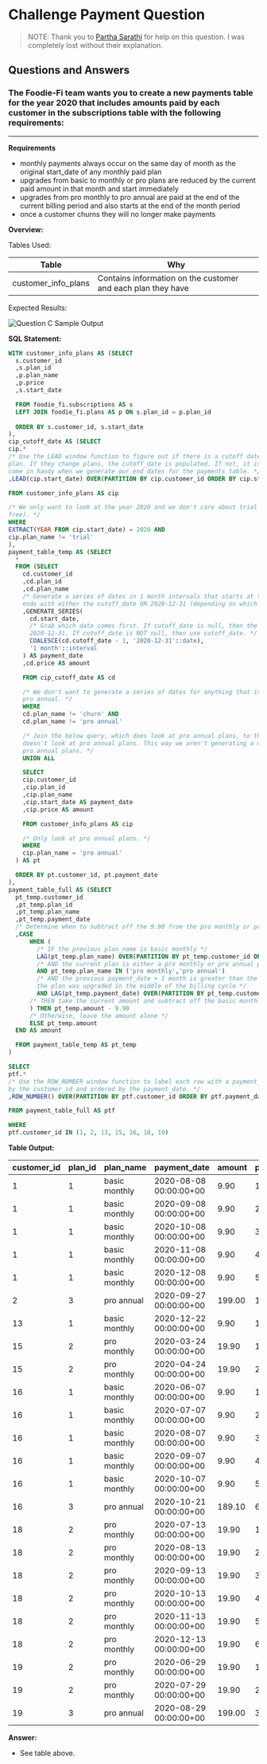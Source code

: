 # Challenge Payment Question

> NOTE: Thank you to [Partha Sarathi](https://github.com/ParthaSarathi-raw/8WeekSQLChallenge-Solutions/tree/main/Week%20-%203%20-%20Foodie-Fi#challenge-payment-solution) for help on this question. I was completely lost without their explanation.

## Questions and Answers
### The Foodie-Fi team wants you to create a new payments table for the year 2020 that includes amounts paid by each customer in the subscriptions table with the following requirements:
___________________________________________________________________________________________________________________________
**Requirements**

- monthly payments always occur on the same day of month as the original start_date of any monthly paid plan
- upgrades from basic to monthly or pro plans are reduced by the current paid amount in that month and start immediately
- upgrades from pro monthly to pro annual are paid at the end of the current billing period and also starts at the end of the month period
- once a customer churns they will no longer make payments

**Overview:**

Tables Used:

| Table | Why |
| ----- | --- |
| customer_info_plans | Contains information on the customer and each plan they have |

Expected Results:

![Question C Sample Output](Images/question_c_sample_output.png)

**SQL Statement:**
	
```sql
WITH customer_info_plans AS (SELECT
  s.customer_id
  ,s.plan_id
  ,p.plan_name
  ,p.price
  ,s.start_date

  FROM foodie_fi.subscriptions AS s
  LEFT JOIN foodie_fi.plans AS p ON s.plan_id = p.plan_id
                             
  ORDER BY s.customer_id, s.start_date
),
cip_cutoff_date AS (SELECT
cip.*
/* Use the LEAD window function to figure out if there is a cutoff date when someone changes their
plan. If they change plans, the cutoff_date is populated. If not, it is left as null. This will
come in handy when we generate our end dates for the payments table. */
,LEAD(cip.start_date) OVER(PARTITION BY cip.customer_id ORDER BY cip.start_date) AS cutoff_date

FROM customer_info_plans AS cip

/* We only want to look at the year 2020 and we don't care about trial plans (since they're
free). */
WHERE
EXTRACT(YEAR FROM cip.start_date) = 2020 AND
cip.plan_name != 'trial'
),
payment_table_temp AS (SELECT
  *
  FROM (SELECT
    cd.customer_id
    ,cd.plan_id
    ,cd.plan_name
    /* Generate a series of dates in 1 month intervals that starts at the start_date and
    ends with either the cutoff_date OR 2020-12-31 (depending on which comes first). */
    ,GENERATE_SERIES(
      cd.start_date,
      /* Grab which date comes first. If cutoff_date is null, then the end date will be
      2020-12-31. If cutoff_date is NOT null, then use cutoff_date. */
      COALESCE(cd.cutoff_date - 1, '2020-12-31'::date),
      '1 month'::interval
    ) AS payment_date
    ,cd.price AS amount

    FROM cip_cutoff_date AS cd

    /* We don't want to generate a series of dates for anything that is churn or
    pro annual. */
    WHERE
    cd.plan_name != 'churn' AND
    cd.plan_name != 'pro annual'

    /* Join the below query, which does look at pro annual plans, to the above query, which
    doesn't look at pro annual plans. This way we aren't generating a montlhy series for
    pro annual plans. */
    UNION ALL

    SELECT
    cip.customer_id
    ,cip.plan_id
    ,cip.plan_name
    ,cip.start_date AS payment_date
    ,cip.price AS amount

    FROM customer_info_plans AS cip

    /* Only look at pro annual plans. */
    WHERE
    cip.plan_name = 'pro annual'
  ) AS pt

  ORDER BY pt.customer_id, pt.payment_date
),
payment_table_full AS (SELECT
  pt_temp.customer_id
  ,pt_temp.plan_id
  ,pt_temp.plan_name
  ,pt_temp.payment_date
  /* Determine when to subtract off the 9.90 from the pro monthly or pro annual plans. */
  ,CASE
      WHEN (
        /* IF the previous plan_name is basic monthly */
        LAG(pt_temp.plan_name) OVER(PARTITION BY pt_temp.customer_id ORDER BY pt_temp.payment_date) = 'basic monthly'
        /* AND the current plan is either a pro monthly or pro annual plan */
        AND pt_temp.plan_name IN ('pro monthly','pro annual')
        /* AND the previous payment_date + 1 month is greater than the current payment_date, meaning
        the plan was upgraded in the middle of the billing cycle */
        AND LAG(pt_temp.payment_date) OVER(PARTITION BY pt_temp.customer_id ORDER BY pt_temp.payment_date) + '1 month'::interval > pt_temp.payment_date
      /* THEN take the current amount and subtract off the basic monthly rate of 9.90 */
      ) THEN pt_temp.amount - 9.90
      /* Otherwise, leave the amount alone */
      ELSE pt_temp.amount
  END AS amount

  FROM payment_table_temp AS pt_temp
)

SELECT
ptf.*
/* Use the ROW_NUMBER window function to label each row with a payment_order number grouped
by the customer_id and ordered by the payment_date. */
,ROW_NUMBER() OVER(PARTITION BY ptf.customer_id ORDER BY ptf.payment_date) AS payment_order

FROM payment_table_full AS ptf

WHERE
ptf.customer_id IN (1, 2, 13, 15, 16, 18, 19)
```

**Table Output:**

| customer_id | plan_id | plan_name     | payment_date           | amount | payment_order |
| ----------- | ------- | ------------- | ---------------------- | ------ | ------------- |
| 1           | 1       | basic monthly | 2020-08-08 00:00:00+00 | 9.90   | 1             |
| 1           | 1       | basic monthly | 2020-09-08 00:00:00+00 | 9.90   | 2             |
| 1           | 1       | basic monthly | 2020-10-08 00:00:00+00 | 9.90   | 3             |
| 1           | 1       | basic monthly | 2020-11-08 00:00:00+00 | 9.90   | 4             |
| 1           | 1       | basic monthly | 2020-12-08 00:00:00+00 | 9.90   | 5             |
| 2           | 3       | pro annual    | 2020-09-27 00:00:00+00 | 199.00 | 1             |
| 13          | 1       | basic monthly | 2020-12-22 00:00:00+00 | 9.90   | 1             |
| 15          | 2       | pro monthly   | 2020-03-24 00:00:00+00 | 19.90  | 1             |
| 15          | 2       | pro monthly   | 2020-04-24 00:00:00+00 | 19.90  | 2             |
| 16          | 1       | basic monthly | 2020-06-07 00:00:00+00 | 9.90   | 1             |
| 16          | 1       | basic monthly | 2020-07-07 00:00:00+00 | 9.90   | 2             |
| 16          | 1       | basic monthly | 2020-08-07 00:00:00+00 | 9.90   | 3             |
| 16          | 1       | basic monthly | 2020-09-07 00:00:00+00 | 9.90   | 4             |
| 16          | 1       | basic monthly | 2020-10-07 00:00:00+00 | 9.90   | 5             |
| 16          | 3       | pro annual    | 2020-10-21 00:00:00+00 | 189.10 | 6             |
| 18          | 2       | pro monthly   | 2020-07-13 00:00:00+00 | 19.90  | 1             |
| 18          | 2       | pro monthly   | 2020-08-13 00:00:00+00 | 19.90  | 2             |
| 18          | 2       | pro monthly   | 2020-09-13 00:00:00+00 | 19.90  | 3             |
| 18          | 2       | pro monthly   | 2020-10-13 00:00:00+00 | 19.90  | 4             |
| 18          | 2       | pro monthly   | 2020-11-13 00:00:00+00 | 19.90  | 5             |
| 18          | 2       | pro monthly   | 2020-12-13 00:00:00+00 | 19.90  | 6             |
| 19          | 2       | pro monthly   | 2020-06-29 00:00:00+00 | 19.90  | 1             |
| 19          | 2       | pro monthly   | 2020-07-29 00:00:00+00 | 19.90  | 2             |
| 19          | 3       | pro annual    | 2020-08-29 00:00:00+00 | 199.00 | 3             |

**Answer:**

- See table above.
